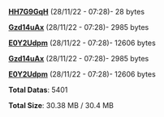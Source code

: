 [**HH7G9GqH**](/data/HH7G9GqH.txt) (28/11/22 - 07:28)- 28 bytes

[**Gzd14uAx**](/data/Gzd14uAx.txt) (28/11/22 - 07:28)- 2985 bytes

[**E0Y2Udpm**](/data/E0Y2Udpm.txt) (28/11/22 - 07:28)- 12606 bytes

[**Gzd14uAx**](/data/Gzd14uAx.txt) (28/11/22 - 07:28)- 2985 bytes

[**E0Y2Udpm**](/data/E0Y2Udpm.txt) (28/11/22 - 07:28)- 12606 bytes

**Total Datas**: 5401

**Total Size**: 30.38 MB / 30.4 MB